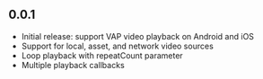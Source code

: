 ## 0.0.1

* Initial release: support VAP video playback on Android and iOS
* Support for local, asset, and network video sources
* Loop playback with repeatCount parameter
* Multiple playback callbacks
